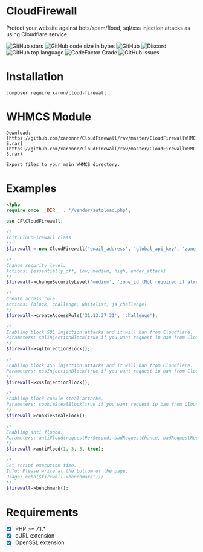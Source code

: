 # CloudFirewall
Protect your website against bots/spam/flood, sql/xss injection attacks as using Cloudflare service.

![GitHub stars](https://img.shields.io/github/stars/xaronnn/CloudFirewall)
![GitHub code size in bytes](https://img.shields.io/github/languages/code-size/xaronnn/CloudFirewall)
![GitHub](https://img.shields.io/github/license/xaronnn/CloudFirewall)
![Discord](https://img.shields.io/discord/729977481242738690)
![GitHub top language](https://img.shields.io/github/languages/top/xaronnn/CloudFirewall)
![CodeFactor Grade](https://img.shields.io/codefactor/grade/github/xaronnn/CloudFirewall)
![GitHub issues](https://img.shields.io/github/issues/xaronnn/CloudFirewall)


# Installation

`composer require xaron/cloud-firewall`

# WHMCS Module

`Download: [https://github.com/xaronnn/CloudFirewall/raw/master/CloudFirewallWHMCS.rar](https://github.com/xaronnn/CloudFirewall/raw/master/CloudFirewallWHMCS.rar)`

`Export files to your main WHMCS directory.`

# Examples

```php
<?php
require_once __DIR__ . '/vendor/autoload.php';

use CF\CloudFirewall;

/*
Init CloudFirewall class.
*/
$firewall = new CloudFirewall('email_address', 'global_api_key', 'zone_id (Not required if already set in function parameter)');

/*
Change security level.
Actions: [essentially_off, low, medium, high, under_attack]
*/
$firewall->changeSecurityLevel('medium', 'zone_id (Not required if already set in constructor)');

/*
Create access rule.
Actions: [block, challenge, whitelist, js_challenge]
*/
$firewall->createAccessRule('31.13.37.31', 'challenge');

/*
Enabling block SQL injection attacks and it will ban from Cloudflare.
Parameters: sqlInjectionBlock(true if you want request ip ban from Cloudflare. default is true.)
*/
$firewall->sqlInjectionBlock();

/*
Enabling block XSS injection attacks and it will ban from Cloudflare.
Parameters: xssInjectionBlock(true if you want request ip ban from Cloudflare. default is true.)
*/
$firewall->xssInjectionBlock();

/*
Enabling block cookie steal attacks.
Parameters: cookieStealBlock(true if you want request ip ban from Cloudflare. default is false.)
*/
$firewall->cookieStealBlock();

/*
Enabling anti floood.
Parameters: antiFlood(requestPerSecond, badRequestChance, badRequestResetInXseconds, banFromCloudflare)
*/
$firewall->antiFlood(1, 3, 5, true);

/*
Get script execution time.
Info: Please write at the bottom of the page.
Usage: echo($firewall->benchmark());
*/
$firewall->benchmark();
```

# Requirements

- [x]  PHP >= 7.1.*
- [x]  cURL extension
- [x]  OpenSSL extension